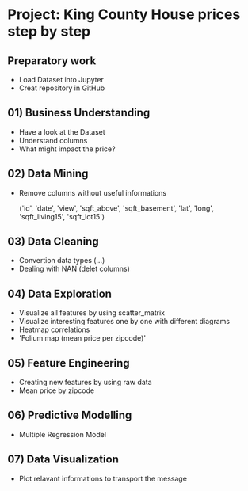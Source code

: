 # Project: King County House prices step by step

## Preparatory work 
- Load Dataset into Jupyter
- Creat repository in GitHub

## 01) Business Understanding
- Have a look at the Dataset
- Understand columns
- What might impact the price?

## 02) Data Mining
- Remove columns without useful informations 
  
  ('id', 'date', 'view', 'sqft_above', 'sqft_basement', 'lat', 'long', 'sqft_living15', 'sqft_lot15')

## 03) Data Cleaning
- Convertion data types (...)
- Dealing with NAN (delet columns)

## 04) Data Exploration
- Visualize all features by using scatter_matrix
- Visualize interesting features one by one with different diagrams
- Heatmap correlations
- 'Folium map (mean price per zipcode)'

## 05) Feature Engineering
- Creating new features by using raw data
- Mean price by zipcode 

## 06) Predictive Modelling
- Multiple Regression Model

## 07) Data Visualization
- Plot relavant informations to transport the message
